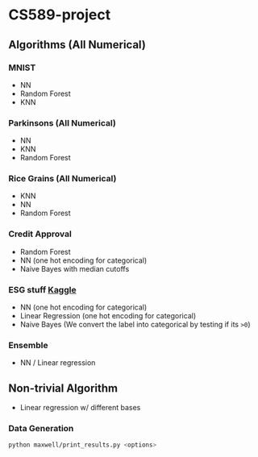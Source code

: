 # CS589-project

## Algorithms (All Numerical)
### MNIST
- NN
- Random Forest
- KNN

### Parkinsons (All Numerical)
- NN
- KNN
- Random Forest

### Rice Grains (All Numerical)
- KNN
- NN
- Random Forest

### Credit Approval
- Random Forest
- NN (one hot encoding for categorical)
- Naive Bayes with median cutoffs

### ESG stuff [Kaggle](https://www.kaggle.com/datasets/shriyashjagtap/esg-and-financial-performance-dataset)
- NN (one hot encoding for categorical)
- Linear Regression (one hot encoding for categorical)
- Naive Bayes (We convert the label into categorical by testing if its `>0`)

### Ensemble
- NN / Linear regression

## Non-trivial Algorithm
- Linear regression w/ different bases

### Data Generation
```bash
python maxwell/print_results.py <options>
```